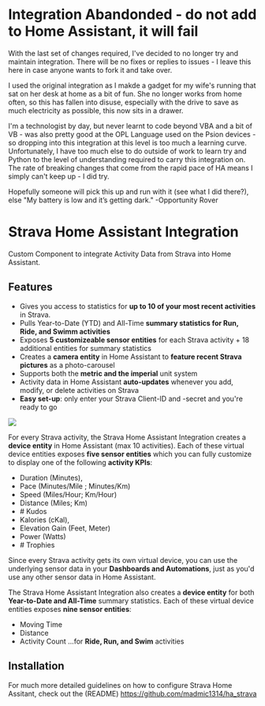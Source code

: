 # Integration Abandonded - do not add to Home Assistant, it will fail
With the last set of changes required, I've decided to no longer try and maintain integration. There will be no fixes or replies to issues - I leave this here in case anyone wants to fork it and take over.

I used the original integration as I makde a gadget for my wife's running that sat on her desk at home as a bit of fun. She no longer works from home often, so this has fallen into disuse, especially with the drive to save as much electricity as possible, this now sits in a drawer.

I'm a technologist by day, but never learnt to code beyond VBA and a bit of VB - was also pretty good at the OPL Language used on the Psion devices - so dropping into this integration at this level is too much a learning curve. Unfortunately, I have too much else to do outside of work to learn try and Python to the level of understanding required to carry this integration on. The rate of breaking changes that come from the rapid pace of HA means I simply can't keep up - I did try.

Hopefully someone will pick this up and run with it (see what I did there?), else "My battery is low and it’s getting dark." -Opportunity Rover

# Strava Home Assistant Integration
Custom Component to integrate Activity Data from Strava into Home Assistant.


## Features
* Gives you access to statistics for **up to 10 of your most recent activities** in Strava.
* Pulls Year-to-Date (YTD) and All-Time **summary statistics for Run, Ride, and Swimm activities**
* Exposes **5 customizeable sensor entities** for each Strava activity + 18 additional entities for summary statistics
* Creates a **camera entity** in Home Assistant to **feature recent Strava pictures** as a photo-carousel
* Supports both the **metric and the imperial** unit system
* Activity data in Home Assistant **auto-updates** whenever you add, modify, or delete activities on Strava
* **Easy set-up**: only enter your Strava Client-ID and -secret and you're ready to go

![](sensor_overview.png)

For every Strava activity, the Strava Home Assistant Integration creates a **device entity** in Home Assistant (max 10 activities). Each of these virtual device entities exposes **five sensor entities** which you can fully customize to display one of the following **activity KPIs**:
* Duration (Minutes),
* Pace (Minutes/Mile ; Minutes/Km)
* Speed (Miles/Hour; Km/Hour)
* Distance (Miles; Km)
* \# Kudos
* Kalories (cKal),
* Elevation Gain (Feet, Meter)
* Power (Watts)
* \# Trophies

Since every Strava activity gets its own virtual device, you can use the underlying sensor data in your **Dashboards and Automations**, just as you'd use any other sensor data in Home Assistant. 

The Strava Home Assistant Integration also creates a **device entity** for both **Year-to-Date and All-Time** summary statistics. Each of these virtual device entities exposes **nine sensor entities**:
* Moving Time
* Distance
* Activity Count
...for **Ride, Run, and Swim** activities

## Installation
For much more detailed guidelines on how to configure Strava Home Assitant, check out the (README) https://github.com/madmic1314/ha_strava
